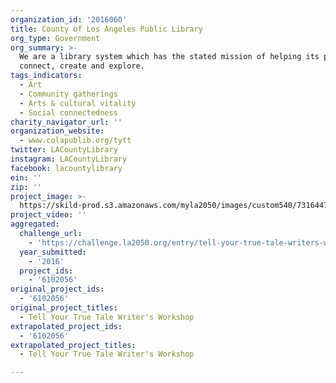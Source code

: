 ```yaml
---
organization_id: '2016060'
title: County of Los Angeles Public Library
org_type: Government
org_summary: >-
  We are a library system which has the stated mission of helping its patrons
  connect, create and explore.
tags_indicators:
  - Art
  - Community gatherings
  - Arts & cultural vitality
  - Social connectedness
charity_navigator_url: ''
organization_website:
  - www.colapublib.org/tytt
twitter: LACountyLibrary
instagram: LACountyLibrary
facebook: lacountylibrary
ein: ''
zip: ''
project_image: >-
  https://skild-prod.s3.amazonaws.com/myla2050/images/custom540/7316447986741-team91.JPG
project_video: ''
aggregated:
  challenge_url:
    - 'https://challenge.la2050.org/entry/tell-your-true-tale-writers-workshop'
  year_submitted:
    - '2016'
  project_ids:
    - '6102056'
original_project_ids:
  - '6102056'
original_project_titles:
  - Tell Your True Tale Writer's Workshop
extrapolated_project_ids:
  - '6102056'
extrapolated_project_titles:
  - Tell Your True Tale Writer's Workshop

---
```

